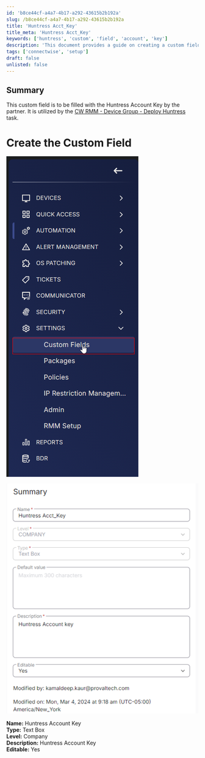 ```yaml
---
id: 'b8ce44cf-a4a7-4b17-a292-43615b2b192a'
slug: /b8ce44cf-a4a7-4b17-a292-43615b2b192a
title: 'Huntress Acct_Key'
title_meta: 'Huntress Acct_Key'
keywords: ['huntress', 'custom', 'field', 'account', 'key']
description: 'This document provides a guide on creating a custom field for the Huntress Account Key within ConnectWise RMM, which partners will fill out for device group deployment tasks.'
tags: ['connectwise', 'setup']
draft: false
unlisted: false
---
```


## Summary

This custom field is to be filled with the Huntress Account Key by the partner. It is utilized by the [CW RMM - Device Group - Deploy Huntress](/docs/c19dc248-c6a0-4f9c-88c5-b3058245d74a) task.

# Create the Custom Field

![Image 1](../../../static/img/docs/b8ce44cf-a4a7-4b17-a292-43615b2b192a/image_1.png)

![Image 2](../../../static/img/docs/b8ce44cf-a4a7-4b17-a292-43615b2b192a/image_2.png)

**Name:** Huntress Account Key  
**Type:** Text Box  
**Level:** Company  
**Description:** Huntress Account Key  
**Editable:** Yes  

